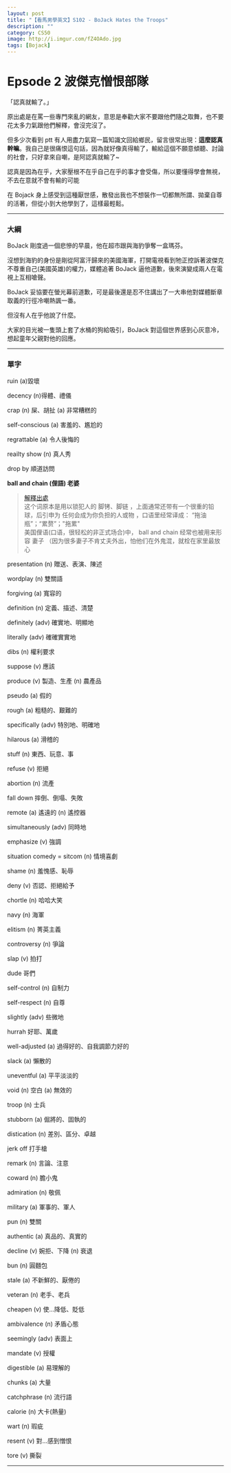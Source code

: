 ```yaml
---
layout: post
title: "【看馬男學英文】S102 - BoJack Hates the Troops"
description: ""
category: CS50
image: http://i.imgur.com/fZ4OAdo.jpg
tags: [Bojack]
---
```


# Epsode 2 波傑克憎恨部隊


「認真就輸了。」

原出處是在罵一些專門來亂的網友，意思是奉勸大家不要跟他們隨之取舞，也不要花太多力氣跟他們解釋，會沒完沒了。



但多少次看到 ptt 有人用盡力氣寫一篇知識文回給鄉民，留言很常出現：**這麼認真幹嘛**。我自己是很痛恨這句話，因為就好像真得輸了，輸給這個不願意傾聽、討論的社會，只好拿來自嘲，是阿認真就輸了~


認真是因為在乎，大家壓根不在乎自己在乎的事才會受傷，所以要懂得學會無視，不去在意就不會有輸的可能


在 Bojack 身上感受到這種厭世感，散發出我也不想裝作一切都無所謂、拋棄自尊的活著，但從小到大他學到了，這樣最輕鬆。

---

### 大綱

BoJack 剛度過一個悲慘的早晨，他在超市跟與海豹爭奪一盒瑪芬。

沒想到海豹的身份是剛從阿富汗歸來的美國海軍，打開電視看到牠正控訴著波傑克不尊重自己(美國英雄)的權力，媒體追著 BoJack 逼他道歉，後來演變成兩人在電視上互相嗆聲。

BoJack 妥協要在螢光幕前道歉，可是最後還是忍不住講出了一大串他對媒體斷章取義的行徑冷嘲熱諷一番。

但沒有人在乎他說了什麼。

大家的目光被一隻頭上套了水桶的狗給吸引，BoJack 對這個世界感到心灰意冷，想起童年父親對他的回應。

---

### 單字


ruin (a)毀壞

decency (n)得體、禮儀

crap (n) 屎、胡扯 (a) 非常糟糕的

self-conscious (a) 害羞的、尷尬的

regrattable (a) 令人後悔的

reailty show (n) 真人秀

drop by 順道訪問

**ball and chain (俚語) 老婆**


> [解釋出處](http://www.wxzhi.com/archives/797/2i4ihmx44l6do5gc/)  
> 这个词原本是用以锁犯人的 脚铐、脚链 ，上面通常还带有一个很重的铅球，后引申为 任何会成为你负担的人或物 ，口语里经常译成： “拖油瓶”；“累赘”；"拖累"  
美国俚语(口语，很轻松的非正式场合)中， ball and chain 经常也被用来形容 妻子 （因为很多妻子不肯丈夫外出，怕他们在外鬼混，就栓在家里最放心

presentation (n) 贈送、表演、陳述

wordplay (n) 雙關語

forgiving (a) 寬容的

definition (n) 定義、描述、清楚

definitely (adv) 確實地、明顯地

literally (adv) 確確實實地

dibs (n) 權利要求

suppose (v) 應該

produce (v) 製造、生產 (n) 農產品

pseudo (a) 假的

rough (a) 粗糙的、艱難的

specifically (adv) 特別地、明確地

hilarous (a) 滑稽的

stuff (n) 東西、玩意、事

refuse (v) 拒絕

abortion (n) 流產

fall down 摔倒、倒塌、失敗

remote (a) 遙遠的 (n) 遙控器

simultaneously (adv) 同時地

emphasize (v) 強調

situation comedy = sitcom (n) 情境喜劇

shame (n) 羞愧感、恥辱

deny (v) 否認、拒絕給予

chortle (n) 哈哈大笑

navy (n) 海軍

elitism (n) 菁英主義

controversy (n) 爭論

slap (v) 拍打

dude 哥們

self-control (n) 自制力

self-respect (n) 自尊

slightly (adv) 些微地

hurrah 好耶、萬歲

well-adjusted (a) 過得好的、自我調節力好的

slack (a) 懶散的

uneventful (a) 平平淡淡的

void (n) 空白 (a) 無效的

troop (n) 士兵

stubborn (a) 倔將的、固執的

distication (n) 差別、區分、卓越

jerk off 打手槍

remark (n) 言論、注意

coward (n) 膽小鬼

admiration (n) 敬佩

military (a) 軍事的、軍人

pun (n) 雙關

authentic (a) 真品的、真實的

decline (v) 婉拒、下降 (n) 衰退

bun (n) 圓麵包

stale (a) 不新鮮的、厭倦的 

veteran (n) 老手、老兵

cheapen (v) 使...降低、貶低

ambivalence (n) 矛盾心態

seemingly (adv) 表面上

mandate (v) 授權 

digestible (a) 易理解的

chunks (a) 大量

catchphrase (n) 流行語

calorie (n) 大卡(熱量)

wart (n) 瑕疵

resent (v) 對...感到憎恨

tore (v) 撕裂



---


